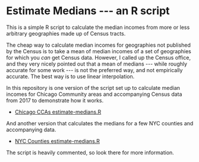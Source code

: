 # Estimate Medians --- an R script

This is a simple R script to calculate the median incomes from more or less arbitrary geographies made up of Census tracts.

The cheap way to calculate median incomes for geographies not published by the Census is to take a mean of median incomes of a set of geographies for which you *can* get Census data. However, I called up the Census office, and they very nicely pointed out that a mean of medians --- while roughly accurate for some work --- is not the preferred way, and not empirically accurate. The best way is to use linear interpolation.

In this repository is one version of the script set up to calculate median incomes for Chicago Community areas and accompanying Census data from 2017 to demonstrate how it works.
* [Chicago CCAs estimate-medians.R](./Chicago-neighborhood-areas-medians/estimate-medians.R)

And another version that calculates the medians for a few NYC counties and accompanying data.
* [NYC Counties estimate-medians.R](./NYC-counties/estimate-medians.R)

The script is heavily commented, so look there for more information.


